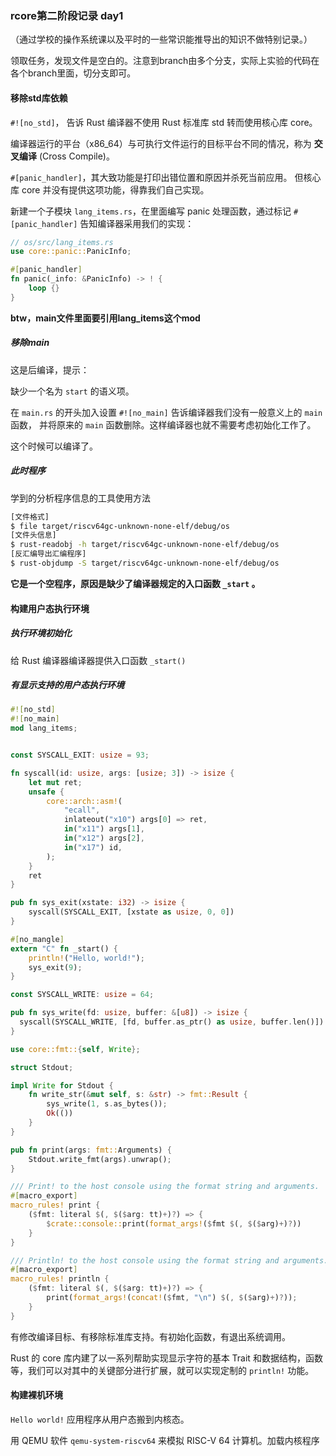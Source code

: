 ### rcore第二阶段记录 day1

（通过学校的操作系统课以及平时的一些常识能推导出的知识不做特别记录。）

领取任务，发现文件是空白的。注意到branch由多个分支，实际上实验的代码在各个branch里面，切分支即可。

#### 移除std库依赖

`#![no_std]`， 告诉 Rust 编译器不使用 Rust 标准库 std 转而使用核心库 core。

编译器运行的平台（x86_64）与可执行文件运行的目标平台不同的情况，称为 **交叉编译** (Cross Compile)。

`#[panic_handler]`，其大致功能是打印出错位置和原因并杀死当前应用。 但核心库 core 并没有提供这项功能，得靠我们自己实现。

新建一个子模块 `lang_items.rs`，在里面编写 panic 处理函数，通过标记 `#[panic_handler]` 告知编译器采用我们的实现：

```rust
// os/src/lang_items.rs
use core::panic::PanicInfo;

#[panic_handler]
fn panic(_info: &PanicInfo) -> ! {
    loop {}
}
```

**btw，main文件里面要引用lang_items这个mod**

##### 移除main

这是后编译，提示：

缺少一个名为 `start` 的语义项。 

在 `main.rs` 的开头加入设置 `#![no_main]` 告诉编译器我们没有一般意义上的 `main` 函数， 并将原来的 `main` 函数删除。这样编译器也就不需要考虑初始化工作了。

这个时候可以编译了。

##### 此时程序

学到的分析程序信息的工具使用方法

```bash
[文件格式]
$ file target/riscv64gc-unknown-none-elf/debug/os
[文件头信息]
$ rust-readobj -h target/riscv64gc-unknown-none-elf/debug/os
[反汇编导出汇编程序]
$ rust-objdump -S target/riscv64gc-unknown-none-elf/debug/os
```

**它是一个空程序，原因是缺少了编译器规定的入口函数 `_start` 。**

#### 构建用户态执行环境

##### 执行环境初始化

给 Rust 编译器编译器提供入口函数 `_start()`

##### 有显示支持的用户态执行环境

```rust
#![no_std]
#![no_main]
mod lang_items;


const SYSCALL_EXIT: usize = 93;

fn syscall(id: usize, args: [usize; 3]) -> isize {
    let mut ret;
    unsafe {
        core::arch::asm!(
            "ecall",
            inlateout("x10") args[0] => ret,
            in("x11") args[1],
            in("x12") args[2],
            in("x17") id,
        );
    }
    ret
}

pub fn sys_exit(xstate: i32) -> isize {
    syscall(SYSCALL_EXIT, [xstate as usize, 0, 0])
}

#[no_mangle]
extern "C" fn _start() {
    println!("Hello, world!");
    sys_exit(9);
}

const SYSCALL_WRITE: usize = 64;

pub fn sys_write(fd: usize, buffer: &[u8]) -> isize {
  syscall(SYSCALL_WRITE, [fd, buffer.as_ptr() as usize, buffer.len()])
}

use core::fmt::{self, Write};

struct Stdout;

impl Write for Stdout {
    fn write_str(&mut self, s: &str) -> fmt::Result {
        sys_write(1, s.as_bytes());
        Ok(())
    }
}

pub fn print(args: fmt::Arguments) {
    Stdout.write_fmt(args).unwrap();
}

/// Print! to the host console using the format string and arguments.
#[macro_export]
macro_rules! print {
    ($fmt: literal $(, $($arg: tt)+)?) => {
        $crate::console::print(format_args!($fmt $(, $($arg)+)?))
    }
}

/// Println! to the host console using the format string and arguments.
#[macro_export]
macro_rules! println {
    ($fmt: literal $(, $($arg: tt)+)?) => {
        print(format_args!(concat!($fmt, "\n") $(, $($arg)+)?));
    }
}
```

有修改编译目标、有移除标准库支持。有初始化函数，有退出系统调用。

Rust 的 core 库内建了以一系列帮助实现显示字符的基本 Trait 和数据结构，函数等，我们可以对其中的关键部分进行扩展，就可以实现定制的 `println!` 功能。

#### 构建裸机环境

`Hello world!` 应用程序从用户态搬到内核态。

用 QEMU 软件 `qemu-system-riscv64` 来模拟 RISC-V 64 计算机。加载内核程序

